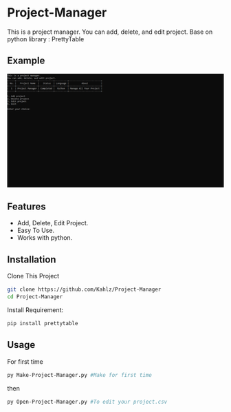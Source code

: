 # Project-Manager

This is a project manager. You can add, delete, and edit project. Base on python library : PrettyTable

## Example
<p align="center"> <img src="https://github.com/Kahlz/Project-Manager/blob/main/Example.png" alt="Example PNG"/></p>

## Features

- Add, Delete, Edit Project.
- Easy To Use.
- Works with python.

## Installation
Clone This Project
```bash
git clone https://github.com/Kahlz/Project-Manager
cd Project-Manager
```
Install Requirement:
```bash
pip install prettytable
```
## Usage
For first time
```bash
py Make-Project-Manager.py #Make for first time
```
then
```bash
py Open-Project-Manager.py #To edit your project.csv
```
